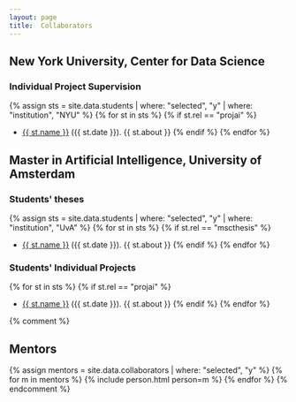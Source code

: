 ```yaml
---
layout: page
title:  Collaborators
---
```


## New York University, Center for Data Science

### Individual Project Supervision

{% assign sts = site.data.students | where: "selected", "y" | where: "institution", "NYU" %}
{% for st in sts %}
  {% if st.rel == "projai" %}
  * <a href="{{ st.link }}">{{ st.name }}</a> ({{ st.date }}). {{ st.about }}
  {% endif %}
{% endfor %}


## Master in Artificial Intelligence, University of Amsterdam

### Students' theses

{% assign sts = site.data.students | where: "selected", "y" | where: "institution", "UvA" %}
{% for st in sts %}
  {% if st.rel == "mscthesis" %}
  * <a href="{{ st.link }}">{{ st.name }}</a> ({{ st.date }}). {{ st.about }}
  {% endif %}
{% endfor %}

### Students' Individual Projects

{% for st in sts %}
  {% if st.rel == "projai" %}
  * <a href="{{ st.link }}">{{ st.name }}</a> ({{ st.date }}). {{ st.about }}
  {% endif %}
{% endfor %}

{% comment %}
## Mentors

{% assign mentors = site.data.collaborators | where: "selected", "y" %}
{% for m in mentors %}
  {% include person.html person=m %}
{% endfor %}
{% endcomment %}

